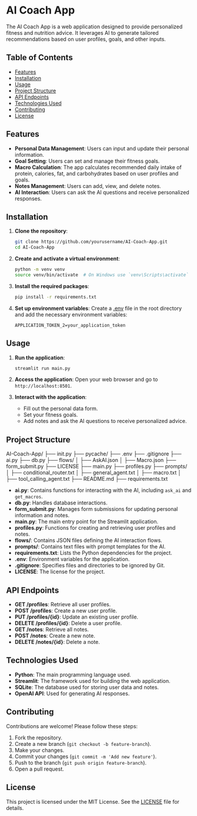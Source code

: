 # AI Coach App

The AI Coach App is a web application designed to provide personalized fitness and nutrition advice. It leverages AI to generate tailored recommendations based on user profiles, goals, and other inputs.

## Table of Contents

- [Features](#features)
- [Installation](#installation)
- [Usage](#usage)
- [Project Structure](#project-structure)
- [API Endpoints](#api-endpoints)
- [Technologies Used](#technologies-used)
- [Contributing](#contributing)
- [License](#license)

## Features

- **Personal Data Management**: Users can input and update their personal information.
- **Goal Setting**: Users can set and manage their fitness goals.
- **Macro Calculation**: The app calculates recommended daily intake of protein, calories, fat, and carbohydrates based on user profiles and goals.
- **Notes Management**: Users can add, view, and delete notes.
- **AI Interaction**: Users can ask the AI questions and receive personalized responses.

## Installation

1. **Clone the repository**:
    ```sh
    git clone https://github.com/yourusername/AI-Coach-App.git
    cd AI-Coach-App
    ```

2. **Create and activate a virtual environment**:
    ```sh
    python -m venv venv
    source venv/bin/activate  # On Windows use `venv\Scripts\activate`
    ```

3. **Install the required packages**:
    ```sh
    pip install -r requirements.txt
    ```

4. **Set up environment variables**:
    Create a [.env](http://_vscodecontentref_/0) file in the root directory and add the necessary environment variables:
    ```
    APPLICATION_TOKEN_2=your_application_token
    ```

## Usage

1. **Run the application**:
    ```sh
    streamlit run main.py
    ```

2. **Access the application**:
    Open your web browser and go to `http://localhost:8501`.

3. **Interact with the application**:
    - Fill out the personal data form.
    - Set your fitness goals.
    - Add notes and ask the AI questions to receive personalized advice.

## Project Structure

AI-Coach-App/ ├── init.py ├── pycache/ ├── .env ├── .gitignore ├── ai.py ├── db.py ├── flows/ │ ├── AskAI.json │ ├── Macro.json ├── form_submit.py ├── LICENSE ├── main.py ├── profiles.py ├── prompts/ │ ├── conditional_router.txt │ ├── general_agent.txt │ ├── macro.txt │ ├── tool_calling_agent.txt ├── README.md ├── requirements.txt


- **ai.py**: Contains functions for interacting with the AI, including `ask_ai` and `get_macros`.
- **db.py**: Handles database interactions.
- **form_submit.py**: Manages form submissions for updating personal information and notes.
- **main.py**: The main entry point for the Streamlit application.
- **profiles.py**: Functions for creating and retrieving user profiles and notes.
- **flows/**: Contains JSON files defining the AI interaction flows.
- **prompts/**: Contains text files with prompt templates for the AI.
- **requirements.txt**: Lists the Python dependencies for the project.
- **.env**: Environment variables for the application.
- **.gitignore**: Specifies files and directories to be ignored by Git.
- **LICENSE**: The license for the project.

## API Endpoints

- **GET /profiles**: Retrieve all user profiles.
- **POST /profiles**: Create a new user profile.
- **PUT /profiles/{id}**: Update an existing user profile.
- **DELETE /profiles/{id}**: Delete a user profile.
- **GET /notes**: Retrieve all notes.
- **POST /notes**: Create a new note.
- **DELETE /notes/{id}**: Delete a note.

## Technologies Used

- **Python**: The main programming language used.
- **Streamlit**: The framework used for building the web application.
- **SQLite**: The database used for storing user data and notes.
- **OpenAI API**: Used for generating AI responses.

## Contributing

Contributions are welcome! Please follow these steps:

1. Fork the repository.
2. Create a new branch (`git checkout -b feature-branch`).
3. Make your changes.
4. Commit your changes (`git commit -m 'Add new feature'`).
5. Push to the branch (`git push origin feature-branch`).
6. Open a pull request.

## License

This project is licensed under the MIT License. See the [LICENSE](http://_vscodecontentref_/1) file for details.